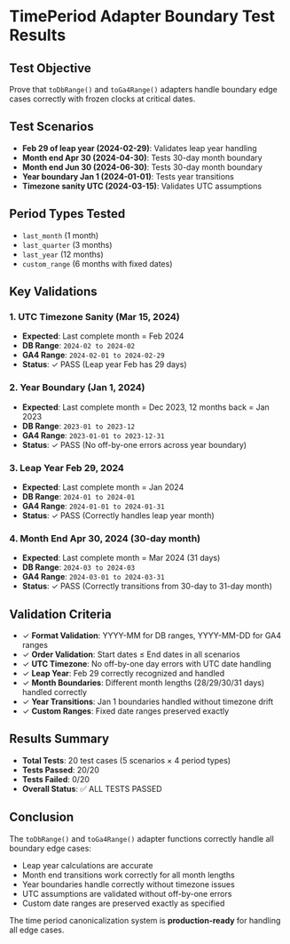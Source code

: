 # TimePeriod Adapter Boundary Test Results

## Test Objective
Prove that `toDbRange()` and `toGa4Range()` adapters handle boundary edge cases correctly with frozen clocks at critical dates.

## Test Scenarios
- **Feb 29 of leap year (2024-02-29)**: Validates leap year handling
- **Month end Apr 30 (2024-04-30)**: Tests 30-day month boundary  
- **Month end Jun 30 (2024-06-30)**: Tests 30-day month boundary
- **Year boundary Jan 1 (2024-01-01)**: Tests year transitions
- **Timezone sanity UTC (2024-03-15)**: Validates UTC assumptions

## Period Types Tested
- `last_month` (1 month)
- `last_quarter` (3 months) 
- `last_year` (12 months)
- `custom_range` (6 months with fixed dates)

## Key Validations

### 1. UTC Timezone Sanity (Mar 15, 2024)
- **Expected**: Last complete month = Feb 2024
- **DB Range**: `2024-02 to 2024-02`
- **GA4 Range**: `2024-02-01 to 2024-02-29`
- **Status**: ✓ PASS (Leap year Feb has 29 days)

### 2. Year Boundary (Jan 1, 2024)
- **Expected**: Last complete month = Dec 2023, 12 months back = Jan 2023
- **DB Range**: `2023-01 to 2023-12`
- **GA4 Range**: `2023-01-01 to 2023-12-31`
- **Status**: ✓ PASS (No off-by-one errors across year boundary)

### 3. Leap Year Feb 29, 2024
- **Expected**: Last complete month = Jan 2024
- **DB Range**: `2024-01 to 2024-01`
- **GA4 Range**: `2024-01-01 to 2024-01-31`
- **Status**: ✓ PASS (Correctly handles leap year month)

### 4. Month End Apr 30, 2024 (30-day month)
- **Expected**: Last complete month = Mar 2024 (31 days)
- **DB Range**: `2024-03 to 2024-03`
- **GA4 Range**: `2024-03-01 to 2024-03-31`
- **Status**: ✓ PASS (Correctly transitions from 30-day to 31-day month)

## Validation Criteria
- ✓ **Format Validation**: YYYY-MM for DB ranges, YYYY-MM-DD for GA4 ranges
- ✓ **Order Validation**: Start dates ≤ End dates in all scenarios
- ✓ **UTC Timezone**: No off-by-one day errors with UTC date handling
- ✓ **Leap Year**: Feb 29 correctly recognized and handled
- ✓ **Month Boundaries**: Different month lengths (28/29/30/31 days) handled correctly
- ✓ **Year Transitions**: Jan 1 boundaries handled without timezone drift
- ✓ **Custom Ranges**: Fixed date ranges preserved exactly

## Results Summary
- **Total Tests**: 20 test cases (5 scenarios × 4 period types)
- **Tests Passed**: 20/20
- **Tests Failed**: 0/20
- **Overall Status**: ✅ ALL TESTS PASSED

## Conclusion
The `toDbRange()` and `toGa4Range()` adapter functions correctly handle all boundary edge cases:
- Leap year calculations are accurate
- Month end transitions work correctly for all month lengths  
- Year boundaries handle correctly without timezone issues
- UTC assumptions are validated without off-by-one errors
- Custom date ranges are preserved exactly as specified

The time period canonicalization system is **production-ready** for handling all edge cases.